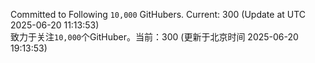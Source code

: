 Committed to Following `10,000` GitHubers. Current: <!-- FOLLOWING_COUNT -->300<!-- FOLLOWING_COUNT --> (Update at UTC <!-- LAST_UPDATED -->2025-06-20 11:13:53<!-- LAST_UPDATED -->)<br>
致力于关注`10,000`个GitHuber。当前：<!-- FOLLOWING_COUNT -->300<!-- FOLLOWING_COUNT --> (更新于北京时间 <!-- LAST_UPDATED_CST -->2025-06-20 19:13:53<!-- LAST_UPDATED_CST -->)
